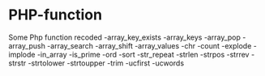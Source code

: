 # PHP-function
Some Php function recoded
-array_key_exists
-array_keys
-array_pop
-array_push
-array_search
-array_shift
-array_values
-chr
-count
-explode
-implode
-in_array
-is_prime
-ord
-sort
-str_repeat
-strlen
-strpos
-strrev
-strstr
-strtolower
-strtoupper
-trim
-ucfirst
-ucwords
